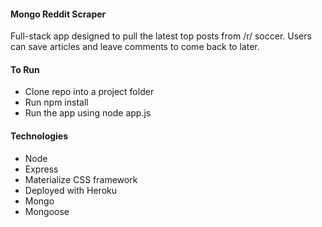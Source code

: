 #### Mongo Reddit Scraper

Full-stack app designed to pull the latest top posts from /r/ soccer. Users can save articles and leave comments to come back to later.

#### To Run

* Clone repo into a project folder
* Run npm install
* Run the app using node app.js

<blockquote class="imgur-embed-pub" lang="en" data-id="a/x08Za"><a href="//imgur.com/x08Za"></a></blockquote><script async src="//s.imgur.com/min/embed.js" charset="utf-8"></script>

#### Technologies

* Node
* Express
* Materialize CSS framework
* Deployed with Heroku
* Mongo
* Mongoose
